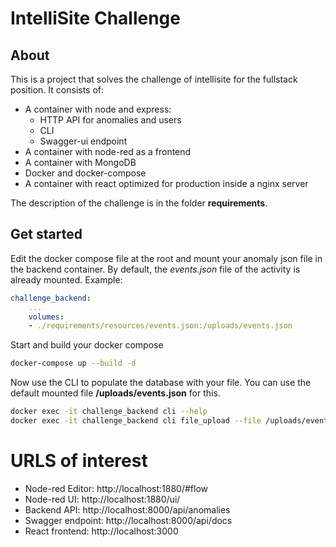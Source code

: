 # IntelliSite Challenge
## About
This is a project that solves the challenge of intellisite for the fullstack position.
It consists of:

* A container with node and express:
  - HTTP API for anomalies and users
  - CLI
  - Swagger-ui endpoint
* A container with node-red as a frontend
* A container with MongoDB
* Docker and docker-compose
* A container with react optimized for production inside a nginx server


The description of the challenge is in the folder **requirements**.

## Get started
Edit the docker compose file at the root and mount your anomaly json file
in the backend container.
By default, the *events.json* file of the activity is already mounted. 
Example:

```yaml
challenge_backend:
    ...
    volumes:
    - ./requirements/resources/events.json:/uploads/events.json
```

Start and build your docker compose
```bash
docker-compose up --build -d
```
Now use the CLI to populate the database with your file.
You can use the default mounted file **/uploads/events.json** for this.
```bash
docker exec -it challenge_backend cli --help
docker exec -it challenge_backend cli file_upload --file /uploads/events.json
```

# URLS of interest
- Node-red Editor: http://localhost:1880/#flow
- Node-red UI: http://localhost:1880/ui/
- Backend API: http://localhost:8000/api/anomalies
- Swagger endpoint: http://localhost:8000/api/docs
- React frontend: http://localhost:3000
